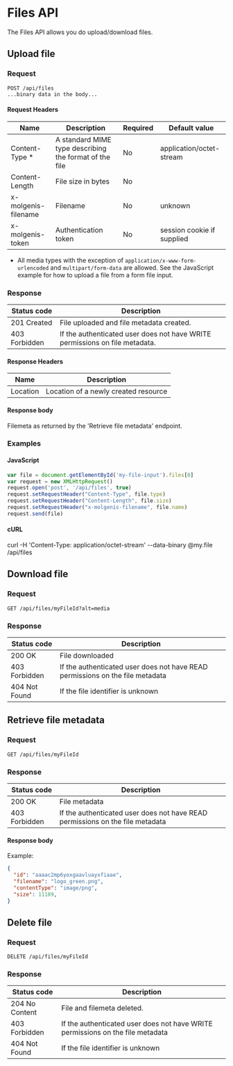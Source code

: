 # Files API

The Files API allows you do upload/download files.

## Upload file

### Request
```
POST /api/files
...binary data in the body...
```

#### Request Headers
| Name                | Description                                                 | Required | Default value              |
|---------------------|-------------------------------------------------------------|----------|----------------------------|
| Content-Type *      | A standard MIME type describing the format of the file      | No       | application/octet-stream   |
| Content-Length      | File size in bytes                                          | No       |                            |
| x-molgenis-filename | Filename                                                    | No       | unknown                    |
| x-molgenis-token    | Authentication token                                        | No       | session cookie if supplied |

* All media types with the exception of `application/x-www-form-urlencoded` and `multipart/form-data` are allowed. See the JavaScript example for how to upload a file from a form file input.
### Response
| Status code         | Description                                                                       |
|---------------------|-----------------------------------------------------------------------------------|
| 201 Created         | File uploaded and file metadata created.                                          |
| 403 Forbidden       | If the authenticated user does not have WRITE permissions on file metadata.       |

#### Response Headers
| Name                | Description                                                 |
|---------------------|-------------------------------------------------------------|
| Location            | Location of a newly created resource                        |

#### Response body
Filemeta as returned by the 'Retrieve file metadata' endpoint.

### Examples

#### JavaScript
```javascript
var file = document.getElementById('my-file-input').files[0]
var request = new XMLHttpRequest()
request.open('post', '/api/files', true)
request.setRequestHeader("Content-Type", file.type)
request.setRequestHeader("Content-Length", file.size)
request.setRequestHeader("x-molgenis-filename", file.name)
request.send(file)
```

#### cURL
curl -H 'Content-Type: application/octet-stream' --data-binary @my.file /api/files

## Download file

### Request
```
GET /api/files/myFileId?alt=media
```

### Response
| Status code         | Description
|---------------------|-----------------------------------------------------------------------------------|
| 200 OK              | File downloaded                                                                   |
| 403 Forbidden       | If the authenticated user does not have READ permissions on the file metadata     |
| 404 Not Found       | If the file identifier is unknown                                                 |

## Retrieve file metadata

### Request
```
GET /api/files/myFileId
```

### Response
| Status code         | Description
|---------------------|-----------------------------------------------------------------------------------|
| 200 OK              | File metadata                                                                     |
| 403 Forbidden       | If the authenticated user does not have READ permissions on the file metadata     |

#### Response body
Example:
```json
{
  "id": "aaaac2mp6yoxgaavluayxfiaae",
  "filename": "logo_green.png",
  "contentType": "image/png",
  "size": 11189,
}
```

## Delete file

### Request
```
DELETE /api/files/myFileId
```

### Response
| Status code         | Description
|---------------------|-----------------------------------------------------------------------------------|
| 204 No Content      | File and filemeta deleted.                                                        |
| 403 Forbidden       | If the authenticated user does not have WRITE permissions on the file metadata    |
| 404 Not Found       | If the file identifier is unknown                                                 |

